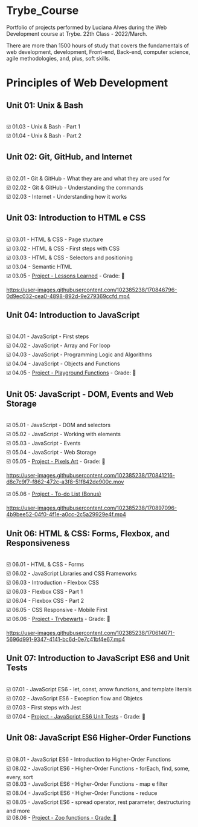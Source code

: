 # Trybe_Course 

Portfolio of projects performed by Luciana Alves during the Web Development course at Trybe. 22th Class - 2022/March.

There are more than 1500 hours of study that covers the fundamentals of web development, development, Front-end, Back-end, computer science, agile methodologies, and, plus, soft skills.

# Principles of Web Development 

 <h2> Unit 01: Unix & Bash </h2>
 <br> 
 ☑️ 01.03 - Unix & Bash - Part 1
 <div>
 ☑️ 01.04 - Unix & Bash - Part 2
 </br>
 
 <h2> Unit 02: Git, GitHub, and Internet </h2>
 <br>
 ☑️  02.01 - Git & GitHub - What they are and what they are used for
 <div>
 ☑️ 02.02 - Git & GitHub - Understanding the commands
 <div>
 ☑️  02.03 - Internet - Understanding how it works
 </br>
  
  <h2> Unit 03: Introduction to HTML e CSS </h2>
 <br>
 ☑️ 03.01 - HTML & CSS - Page stucture
 <div>
 ☑️ 03.02 - HTML & CSS - First steps with CSS
  <div>
 ☑️ 03.03 - HTML & CSS - Selectors and positioning
 <div>
 ☑️ 03.04 - Semantic HTML
 <div>
 ☑️ 03.05 - <a href= https://github.com/luna-alves-dev/Trybe_Course/tree/main/LessonsLearnedProject>Project - Lessons Learned</a> - Grade: 🥇
 </br>

https://user-images.githubusercontent.com/102385238/170846796-0d9ec032-cea0-4898-892d-9e279369ccfd.mp4

<h2> Unit 04: Introduction to JavaScript </h2>
<br>
 ☑️ 04.01 - JavaScript - First steps
<div>
 ☑️ 04.02 - JavaScript - Array and For loop
<div>
 ☑️ 04.03 - JavaScript - Programming Logic and Algorithms
<div>
 ☑️ 04.04 - JavaScript - Objects and Functions
<div>
 ☑️ 04.05 - <a href= https://github.com/luna-alves-dev/Trybe_Course/tree/main/PlaygroundFuncionsProject>Project - Playground Functions</a> - Grade: 🥇
</br>

<h2> Unit 05: JavaScript - DOM, Events and Web Storage </h2>
<br>
☑️ 05.01 - JavaScript - DOM and selectors
<div>
☑️ 05.02 - JavaScript - Working with elements
<div>
☑️ 05.03 - JavaScript - Events
<div>
☑️ 05.04 - JavaScript - Web Storage
<div>
☑️ 05.05 - <a href= https://github.com/luna-alves-dev/Trybe_Course/tree/main/PlaygroundFuncionsProject>Project - Pixels Art</a> - Grade: 🥇
<br>
 
https://user-images.githubusercontent.com/102385238/170841216-d8c7c9f7-f862-472c-a3f8-51f842de900c.mov
<div>
☑️ 05.06 - <a href= https://github.com/luna-alves-dev/Trybe_Course/tree/main/PlaygroundFuncionsProject> Project - To-do List (Bonus)</a>
 <br>



https://user-images.githubusercontent.com/102385238/170897096-4b9bee52-04f0-4f1e-a0cc-2c5a29929e4f.mp4



<div>
 
<h2> Unit 06: HTML & CSS: Forms, Flexbox, and Responsiveness </h2>
<br>
☑️ 06.01 - HTML & CSS - Forms
<br>
☑️ 06.02 - JavaScript Libraries and CSS Frameworks
<br>
☑️ 06.03 - Introduction - Flexbox CSS
<br>
☑️ 06.03 - Flexbox CSS - Part 1
<br>
☑️ 06.04 - Flexbox CSS - Part 2
<br>
☑️ 06.05 - CSS Responsive - Mobile First
<br>
☑️ 06.06 - <a href= https://github.com/luna-alves-dev/Trybe_Course/tree/main/TrybeWartsProject>Project - Trybewarts</a> - Grade: 🥇
</br>
 
https://user-images.githubusercontent.com/102385238/170614071-5696d991-9347-4141-bc6d-0e7c41bf4e67.mp4
 
<h2> Unit 07: Introduction to JavaScript ES6 and Unit Tests </h2>
<br>
☑️ 07.01 - JavaScript ES6 - let, const, arrow functions, and template literals
<div>
☑️ 07.02 - JavaScript ES6 - Exception flow and Objetcs
<div>
☑️ 07.03 - First steps with Jest
<div>
☑️ 07.04 - <a href= https://github.com/luna-alves-dev/Trybe_Course/tree/main/UnitTestsProject>Project - JavaScript ES6 Unit Tests</a> - Grade: 🥇
</br>

<h2> Unit 08: JavaScript ES6 Higher-Order Functions </h2>
<br>
☑️  08.01 - JavaScript ES6 - Introduction to Higher-Order Functions
<div>
☑️  08.02 - JavaScript ES6 - Higher-Order Functions - forEach, find, some, every, sort
<div>
☑️  08.03 - JavaScript ES6 - Higher-Order Functions - map e filter
<div>
☑️  08.04 - JavaScript ES6 - Higher-Order Functions - reduce
<div>
☑️  08.05 - JavaScript ES6 - spread operator, rest parameter, destructuring and more
<div>
☑️  08.06 - <a href= https://github.com/luna-alves-dev/Trybe_Course/tree/main/Zoo-Functions-Project>Project - Zoo functions - Grade: 🥇
</br>
